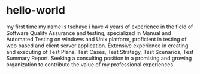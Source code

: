 # hello-world
my first time
my name is tsehaye i have 4 years of experience in the field  of Software Quality Assurance and testing, specialized in Manual and Automated Testing on windows and Unix platform, proficient in testing of web based and client server application. Extensive experience in creating and executing of Test Plans, Test Cases, Test Strategy, Test Scenarios, Test Summary Report. Seeking a consulting position in a promising and growing organization to contribute the value of my professional experiences.
